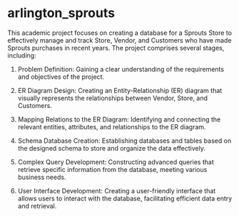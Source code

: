 # arlington_sprouts

This academic project focuses on creating a database for a Sprouts Store to effectively manage and track Store, Vendor, and Customers who have made Sprouts purchases in recent years. The project comprises several stages, including:

1. Problem Definition: Gaining a clear understanding of the requirements and objectives of the project.

2. ER Diagram Design: Creating an Entity-Relationship (ER) diagram that visually represents the relationships between Vendor, Store, and Customers.

3. Mapping Relations to the ER Diagram: Identifying and connecting the relevant entities, attributes, and relationships to the ER diagram.

4. Schema Database Creation: Establishing databases and tables based on the designed schema to store and organize the data effectively.

5. Complex Query Development: Constructing advanced queries that retrieve specific information from the database, meeting various business needs.

6. User Interface Development: Creating a user-friendly interface that allows users to interact with the database, facilitating efficient data entry and retrieval.
